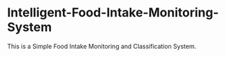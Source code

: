 # Intelligent-Food-Intake-Monitoring-System

This is a Simple Food Intake Monitoring and Classification System. 
